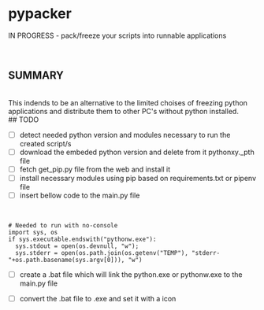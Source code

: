 # pypacker
IN PROGRESS - pack/freeze your scripts into runnable applications 

<br>

## SUMMARY
<br>
This indends to be an alternative to the limited choises of freezing python applications and distribute them to other PC's without python installed.

<br>
## TODO
<br>

- [ ] detect needed python version and modules necessary to run the created script/s 
- [ ] download the embeded python version and delete from it pythonxy._pth file
- [ ] fetch get_pip.py file from the web and install it 
- [ ] install necessary modules using pip based on requirements.txt or pipenv file
- [ ] insert bellow code to the main.py file 
<br>

```
# Needed to run with no-console
import sys, os
if sys.executable.endswith("pythonw.exe"):
  sys.stdout = open(os.devnull, "w");
  sys.stderr = open(os.path.join(os.getenv("TEMP"), "stderr-"+os.path.basename(sys.argv[0])), "w")
```
- [ ] create a .bat file which will link the python.exe or pythonw.exe to the main.py file
- [ ] convert the .bat file to .exe and set it with a icon

